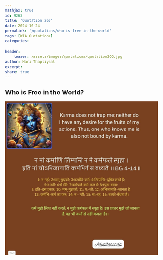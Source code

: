 ```yaml
---
mathjax: true
id: 9263
title: 'Quotation 263'
date: 2024-10-24
permalink: '/quotations/who-is-free-in-the-world'
tags: [WIA Quotations] 
categories: 

header:
    teaser: /assets/images/quotations/quotation263.jpg
author: Hari Thapliyaal 
excerpt:
share: true 
---
```


## Who is Free in the World?

![Who is Free in the World?](/assets/images/quotations/quotation263.jpg)
